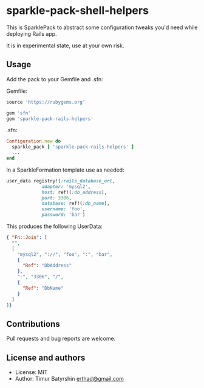# sparkle-pack-shell-helpers

This is SparklePack to abstract some configuration tweaks you'd need while deploying Rails app.

It is in experimental state, use at your own risk.

## Usage
Add the pack to your Gemfile and .sfn:

Gemfile:
```ruby
source 'https://rubygems.org'

gem 'sfn'
gem 'sparkle-pack-rails-helpers'
```

.sfn:
```ruby
Configuration.new do
  sparkle_pack [ 'sparkle-pack-rails-helpers' ]
  ...
end
```

In a SparkleFormation template use as needed:
```ruby
user_data registry!(:rails_database_url,
             adapter: 'mysql2',
             host: ref!(:db_address),
             port: 3306,
             database: ref!(:db_name),
             username: 'foo',
             password: 'bar')
```

This produces the following UserData:

```json
{ "Fn::Join": [
  "",
  [
    "mysql2", "://", "foo", ":", "bar",
    {
      "Ref": "DbAddress"
    },
    ":", "3306", "/",
    {
      "Ref": "DbName"
    }
  ]
]}
```

## Contributions

Pull requests and bug reports are welcome.

## License and authors

* License: MIT
* Author: Timur Batyrshin <erthad@gmail.com>
